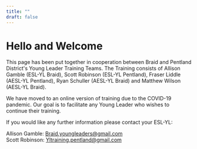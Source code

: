 ```yaml
---
title: ""
draft: false
---
```


# Hello and Welcome

This page has been put together in cooperation between Braid and Pentland District's Young Leader Training Teams. The Training consists of Allison Gamble (ESL-YL Braid), Scott Robinson (ESL-YL Pentland), Fraser Liddle (AESL-YL Pentland), Ryan Schuller (AESL-YL Braid) and Matthew Wilson (AESL-YL Braid). 

We have moved to an online version of training due to the COVID-19 pandemic. Our goal is to facilitate any Young Leader who wishes to continue their training.

If you would like any further information please contact your ESL-YL:

Allison Gamble: [Braid.youngleaders@gmail.com](mailto:Braid.youngleaders@gmail.com)  
Scott Robinson: [Yltraining.pentland@gmail.com](mailto:Yltraining.pentland@gmail.com)
